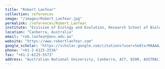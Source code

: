```yaml
---
title: "Robert Lanfear"
collection: references
image: "/images/Robert_Lanfear.jpg"
permalink: /references/Robert_Lanfear
institute: "Eivision of Ecology and Evolution, Research School of Biology, The Australian National University"
location: "Canberra, Australia"
email: "rob.lanfear@anu.edu.au"
website: "https://www.robertlanfear.com"
google_scholar: "https://scholar.google.com/citations?user=Se6txrMAAAAJ&hl=en"
phone: "+61-2-6125-2536"
fax: "+61-2-6125-5573"
address: "Australian National University, Canberra, ACT, 0200, AUSTRALIA"
---
```

